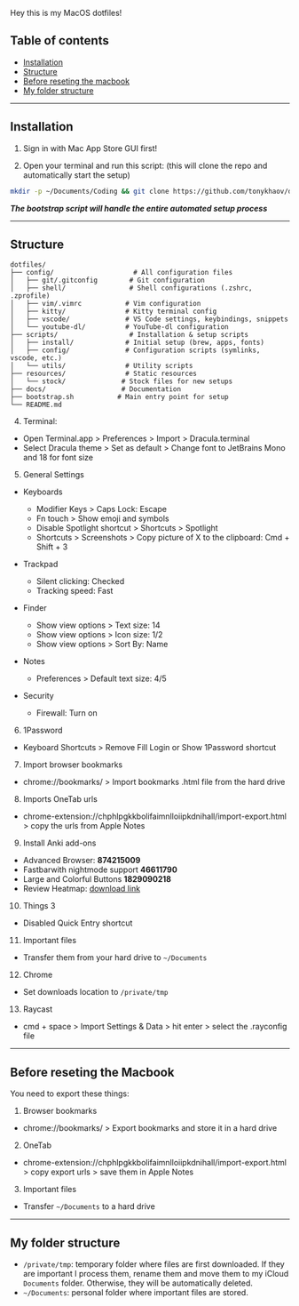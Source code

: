 Hey this is my MacOS dotfiles!

## Table of contents

- [Installation](#installation)
- [Structure](#structure)
- [Before reseting the macbook](#before-reseting-the-macbook)
- [My folder structure](#my-folder-structure)

---

## Installation

1. Sign in with Mac App Store GUI first!

2. Open your terminal and run this script: (this will clone the repo and automatically start the setup)

```bash
mkdir -p ~/Documents/Coding && git clone https://github.com/tonykhaov/dotfiles.git ~/Documents/Coding/dotfiles && cd ~/Documents/Coding/dotfiles && chmod +x ./bootstrap.sh && ./bootstrap.sh
```

**_The bootstrap script will handle the entire automated setup process_**

---

## Structure

```
dotfiles/
├── config/                    # All configuration files
│   ├── git/.gitconfig        # Git configuration
│   ├── shell/                # Shell configurations (.zshrc, .zprofile)
│   ├── vim/.vimrc           # Vim configuration
│   ├── kitty/               # Kitty terminal config
│   ├── vscode/              # VS Code settings, keybindings, snippets
│   └── youtube-dl/          # YouTube-dl configuration
├── scripts/                  # Installation & setup scripts
│   ├── install/             # Initial setup (brew, apps, fonts)
│   ├── config/              # Configuration scripts (symlinks, vscode, etc.)
│   └── utils/               # Utility scripts
├── resources/               # Static resources
│   └── stock/              # Stock files for new setups
├── docs/                   # Documentation
├── bootstrap.sh           # Main entry point for setup
└── README.md
```

4. Terminal:

- Open Terminal.app > Preferences > Import > Dracula.terminal
- Select Dracula theme > Set as default > Change font to JetBrains Mono and 18 for font size

5. General Settings

- Keyboards

  - Modifier Keys > Caps Lock: Escape
  - Fn touch > Show emoji and symbols
  - Disable Spotlight shortcut > Shortcuts > Spotlight
  - Shortcuts > Screenshots > Copy picture of X to the clipboard: Cmd + Shift + 3

- Trackpad

  - Silent clicking: Checked
  - Tracking speed: Fast

- Finder

  - Show view options > Text size: 14
  - Show view options > Icon size: 1/2
  - Show view options > Sort By: Name

- Notes

  - Preferences > Default text size: 4/5

- Security
  - Firewall: Turn on

6. 1Password

- Keyboard Shortcuts > Remove Fill Login or Show 1Password shortcut

7. Import browser bookmarks

- chrome://bookmarks/ > Import bookmarks .html file from the hard drive

8. Imports OneTab urls

- chrome-extension://chphlpgkkbolifaimnlloiipkdnihall/import-export.html > copy the urls from Apple Notes

9. Install Anki add-ons

- Advanced Browser: **874215009**
- Fastbarwith nightmode support **46611790**
- Large and Colorful Buttons **1829090218**
- Review Heatmap: [download link](https://github.com/glutanimate/review-heatmap/releases)

10. Things 3

- Disabled Quick Entry shortcut

11. Important files

- Transfer them from your hard drive to `~/Documents`

12. Chrome

- Set downloads location to `/private/tmp`

13. Raycast

- cmd + space > Import Settings & Data > hit enter > select the .rayconfig file

---

## Before reseting the Macbook

You need to export these things:

1. Browser bookmarks

- chrome://bookmarks/ > Export bookmarks and store it in a hard drive

2. OneTab

- chrome-extension://chphlpgkkbolifaimnlloiipkdnihall/import-export.html > copy export urls > save them in Apple Notes

3. Important files

- Transfer `~/Documents` to a hard drive

---

## My folder structure

- `/private/tmp`: temporary folder where files are first downloaded. If they are important I process them, rename them
  and move them to my iCloud `Documents` folder. Otherwise, they will be automatically deleted.
- `~/Documents`: personal folder where important files are stored.

